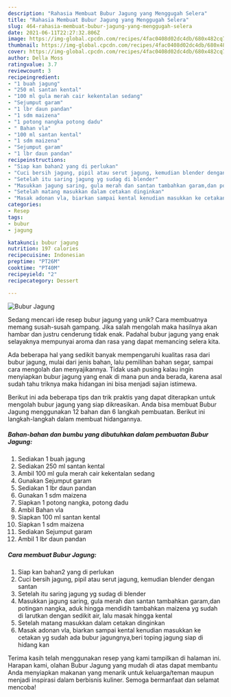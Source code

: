 ```yaml
---
description: "Rahasia Membuat Bubur Jagung yang Menggugah Selera"
title: "Rahasia Membuat Bubur Jagung yang Menggugah Selera"
slug: 464-rahasia-membuat-bubur-jagung-yang-menggugah-selera
date: 2021-06-11T22:27:32.806Z
image: https://img-global.cpcdn.com/recipes/4fac0408d02dc4db/680x482cq70/bubur-jagung-foto-resep-utama.jpg
thumbnail: https://img-global.cpcdn.com/recipes/4fac0408d02dc4db/680x482cq70/bubur-jagung-foto-resep-utama.jpg
cover: https://img-global.cpcdn.com/recipes/4fac0408d02dc4db/680x482cq70/bubur-jagung-foto-resep-utama.jpg
author: Della Moss
ratingvalue: 3.7
reviewcount: 3
recipeingredient:
- "1 buah jagung"
- "250 ml santan kental"
- "100 ml gula merah cair kekentalan sedang"
- "Sejumput garam"
- "1 lbr daun pandan"
- "1 sdm maizena"
- "1 potong nangka potong dadu"
- " Bahan vla"
- "100 ml santan kental"
- "1 sdm maizena"
- "Sejumput garam"
- "1 lbr daun pandan"
recipeinstructions:
- "Siap kan bahan2 yang di perlukan"
- "Cuci bersih jagung, pipil atau serut jagung, kemudian blender dengan santan"
- "Setelah itu saring jagung yg sudag di blender"
- "Masukkan jagung saring, gula merah dan santan tambahkan garam,dan potingan nangka, aduk hingga mendidih tambahkan maizena yg sudah di larutkan dengan sedikit air, lalu masak hingga kental"
- "Setelah matang masukkan dalam cetakan dinginkan"
- "Masak adonan vla, biarkan sampai kental kenudian masukkan ke cetakan yg sudah ada bubur jagungnya,beri toping jagung siap di hidang kan"
categories:
- Resep
tags:
- bubur
- jagung

katakunci: bubur jagung 
nutrition: 197 calories
recipecuisine: Indonesian
preptime: "PT26M"
cooktime: "PT40M"
recipeyield: "2"
recipecategory: Dessert

---
```



![Bubur Jagung](https://img-global.cpcdn.com/recipes/4fac0408d02dc4db/680x482cq70/bubur-jagung-foto-resep-utama.jpg)

Sedang mencari ide resep bubur jagung yang unik? Cara membuatnya memang susah-susah gampang. Jika salah mengolah maka hasilnya akan hambar dan justru cenderung tidak enak. Padahal bubur jagung yang enak selayaknya mempunyai aroma dan rasa yang dapat memancing selera kita.

Ada beberapa hal yang sedikit banyak mempengaruhi kualitas rasa dari bubur jagung, mulai dari jenis bahan, lalu pemilihan bahan segar, sampai cara mengolah dan menyajikannya. Tidak usah pusing kalau ingin menyiapkan bubur jagung yang enak di mana pun anda berada, karena asal sudah tahu triknya maka hidangan ini bisa menjadi sajian istimewa.




Berikut ini ada beberapa tips dan trik praktis yang dapat diterapkan untuk mengolah bubur jagung yang siap dikreasikan. Anda bisa membuat Bubur Jagung menggunakan 12 bahan dan 6 langkah pembuatan. Berikut ini langkah-langkah dalam membuat hidangannya.

<!--inarticleads1-->

##### Bahan-bahan dan bumbu yang dibutuhkan dalam pembuatan Bubur Jagung:

1. Sediakan 1 buah jagung
1. Sediakan 250 ml santan kental
1. Ambil 100 ml gula merah cair kekentalan sedang
1. Gunakan Sejumput garam
1. Sediakan 1 lbr daun pandan
1. Gunakan 1 sdm maizena
1. Siapkan 1 potong nangka, potong dadu
1. Ambil  Bahan vla
1. Siapkan 100 ml santan kental
1. Siapkan 1 sdm maizena
1. Sediakan Sejumput garam
1. Ambil 1 lbr daun pandan




<!--inarticleads2-->

##### Cara membuat Bubur Jagung:

1. Siap kan bahan2 yang di perlukan
1. Cuci bersih jagung, pipil atau serut jagung, kemudian blender dengan santan
1. Setelah itu saring jagung yg sudag di blender
1. Masukkan jagung saring, gula merah dan santan tambahkan garam,dan potingan nangka, aduk hingga mendidih tambahkan maizena yg sudah di larutkan dengan sedikit air, lalu masak hingga kental
1. Setelah matang masukkan dalam cetakan dinginkan
1. Masak adonan vla, biarkan sampai kental kenudian masukkan ke cetakan yg sudah ada bubur jagungnya,beri toping jagung siap di hidang kan




Terima kasih telah menggunakan resep yang kami tampilkan di halaman ini. Harapan kami, olahan Bubur Jagung yang mudah di atas dapat membantu Anda menyiapkan makanan yang menarik untuk keluarga/teman maupun menjadi inspirasi dalam berbisnis kuliner. Semoga bermanfaat dan selamat mencoba!
